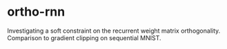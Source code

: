 # ortho-rnn
Investigating a soft constraint on the recurrent weight matrix orthogonality. Comparison to gradient clipping on sequential MNIST.
